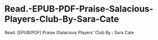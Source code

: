 # Read.-EPUB-PDF-Praise-Salacious-Players-Club-By-Sara-Cate
Read. [EPUB/PDF] Praise (Salacious Players' Club By : Sara Cate

